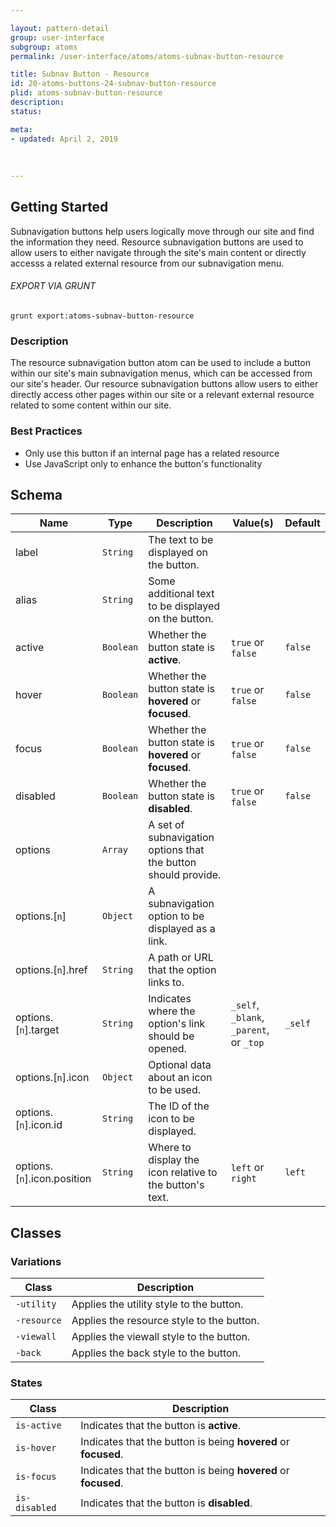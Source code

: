 ```yaml
---

layout: pattern-detail
group: user-interface
subgroup: atoms
permalink: /user-interface/atoms/atoms-subnav-button-resource

title: Subnav Button - Resource
id: 20-atoms-buttons-24-subnav-button-resource
plid: atoms-subnav-button-resource
description: 
status: 

meta:
- updated: April 2, 2019
  
  
  
---
```



## Getting Started

Subnavigation buttons help users logically move through our site and find the information they need. Resource subnavigation buttons are used to allow users to either navigate through the site's main content or directly accesss a related external resource from our subnavigation menu.

###### EXPORT VIA GRUNT

```
grunt export:atoms-subnav-button-resource
```


### Description

The resource subnavigation button atom can be used to include a button within our site's main subnavigation menus, which can be accessed from our site's header. Our resource subnavigation buttons allow users to either directly access other pages within our site or a relevant external resource related to some content within our site.


### Best Practices

- Only use this button if an internal page has a related resource
- Use JavaScript only to enhance the button's functionality


## Schema

| Name                          | Type      | Description                                                     | Value(s)                                | Default     |
|-------------------------------|-----------|-----------------------------------------------------------------|-----------------------------------------|-------------|
| label                         | `String`  | The text to be displayed on the button.                         |                                         |             |
| alias                         | `String`  | Some additional text to be displayed on the button.             |                                         |             |
| active                        | `Boolean` | Whether the button state is **active**.                         | `true` or `false`                       | `false`     |
| hover                         | `Boolean` | Whether the button state is **hovered** or **focused**.         | `true` or `false`                       | `false`     |
| focus                         | `Boolean` | Whether the button state is **hovered** or **focused**.         | `true` or `false`                       | `false`     |
| disabled                      | `Boolean` | Whether the button state is **disabled**.                       | `true` or `false`                       | `false`     |
| options                       | `Array`   | A set of subnavigation options that the button should provide.  |                                         |             |
| options.[`n`]                 | `Object`  | A subnavigation option to be displayed as a link.               |                                         |             |
| options.[`n`].href            | `String`  | A path or URL that the option links to.                         |                                         |             |
| options.[`n`].target          | `String`  | Indicates where the option's link should be opened.             | `_self`, `_blank`, `_parent`, or `_top` | `_self`     |
| options.[`n`].icon            | `Object`  | Optional data about an icon to be used.                         |                                         |             |
| options.[`n`].icon.id         | `String`  | The ID of the icon to be displayed.                             |                                         |             |
| options.[`n`].icon.position   | `String`  | Where to display the icon relative to the button's text.        | `left` or `right`                       | `left`      |


## Classes

### Variations

| Class           | Description                                     |
|-----------------|-------------------------------------------------|
| `-utility`      | Applies the utility style to the button.        |
| `-resource`     | Applies the resource style to the button.       |
| `-viewall`      | Applies the viewall style to the button.        |
| `-back`         | Applies the back style to the button.           |

### States

| Class             | Description                                                           |
|-------------------|-----------------------------------------------------------------------|
| `is-active`       | Indicates that the button is **active**.                              |
| `is-hover`        | Indicates that the button is being **hovered** or **focused**.        |
| `is-focus`        | Indicates that the button is being **hovered** or **focused**.        |
| `is-disabled`     | Indicates that the button is **disabled**.                            |
